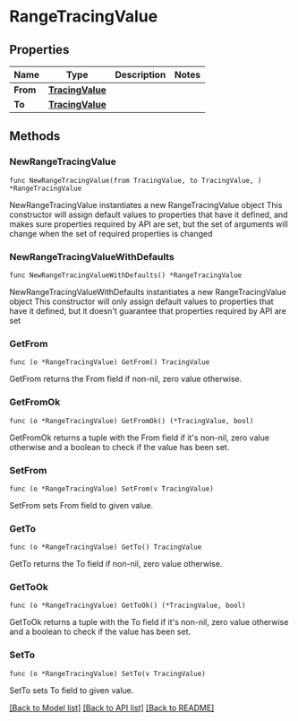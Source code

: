 # RangeTracingValue

## Properties

Name | Type | Description | Notes
------------ | ------------- | ------------- | -------------
**From** | [**TracingValue**](TracingValue.md) |  | 
**To** | [**TracingValue**](TracingValue.md) |  | 

## Methods

### NewRangeTracingValue

`func NewRangeTracingValue(from TracingValue, to TracingValue, ) *RangeTracingValue`

NewRangeTracingValue instantiates a new RangeTracingValue object
This constructor will assign default values to properties that have it defined,
and makes sure properties required by API are set, but the set of arguments
will change when the set of required properties is changed

### NewRangeTracingValueWithDefaults

`func NewRangeTracingValueWithDefaults() *RangeTracingValue`

NewRangeTracingValueWithDefaults instantiates a new RangeTracingValue object
This constructor will only assign default values to properties that have it defined,
but it doesn't guarantee that properties required by API are set

### GetFrom

`func (o *RangeTracingValue) GetFrom() TracingValue`

GetFrom returns the From field if non-nil, zero value otherwise.

### GetFromOk

`func (o *RangeTracingValue) GetFromOk() (*TracingValue, bool)`

GetFromOk returns a tuple with the From field if it's non-nil, zero value otherwise
and a boolean to check if the value has been set.

### SetFrom

`func (o *RangeTracingValue) SetFrom(v TracingValue)`

SetFrom sets From field to given value.


### GetTo

`func (o *RangeTracingValue) GetTo() TracingValue`

GetTo returns the To field if non-nil, zero value otherwise.

### GetToOk

`func (o *RangeTracingValue) GetToOk() (*TracingValue, bool)`

GetToOk returns a tuple with the To field if it's non-nil, zero value otherwise
and a boolean to check if the value has been set.

### SetTo

`func (o *RangeTracingValue) SetTo(v TracingValue)`

SetTo sets To field to given value.



[[Back to Model list]](../README.md#documentation-for-models) [[Back to API list]](../README.md#documentation-for-api-endpoints) [[Back to README]](../README.md)


